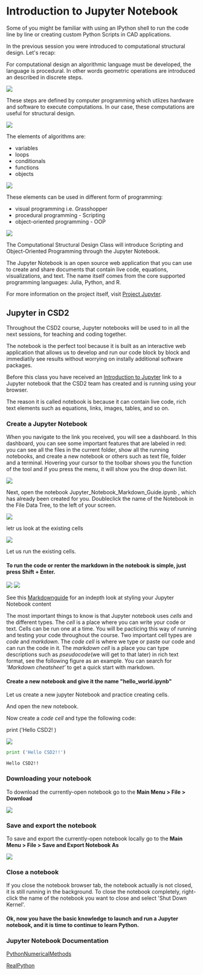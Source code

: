 # Introduction to Jupyter Notebook

Some of you might be familiar with using an IPython shell to run the code line by line or creating custom Python Scripts in CAD applications. 

In the previous session you were introduced to computational structural design.
Let's recap: 

For computational design an algorithmic language must be developed, the language is procedural. In other words geometric operations are introduced an described in discrete steps.

<img src="https://github.com/BlockResearchGroup/CSD2_2022/blob/20676eaf165a73675433f284799f874a45835718/2_Geometry/Introduction/Files/Introduction/IntroToJupyterNB_Comp1.png?raw=true" style="margin-left:auto; margin-right:auto"/>

These steps are defined by computer programming which utlizes hardware and software to execute computations. In our case, these computations are useful for structural design.

<img src="https://github.com/BlockResearchGroup/CSD2_2022/blob/20676eaf165a73675433f284799f874a45835718/2_Geometry/Introduction/Files/Introduction/IntroToJupyterNB_Comp2.png?raw=true" style="margin-left:auto; margin-right:auto"/>

The elements of algorithms are:
- variables
- loops 
- conditionals
- functions
- objects

<img src="https://github.com/BlockResearchGroup/CSD2_2022/blob/20676eaf165a73675433f284799f874a45835718/2_Geometry/Introduction/Files/Introduction/IntroToJupyterNB_Comp3.png?raw=true" style="margin-left:auto; margin-right:auto"/>

These elements can be used in different form of programming:
- visual programming i.e. Grasshopper
- procedural programming - Scripting
- object-oriented programming - OOP

<img src="https://github.com/BlockResearchGroup/CSD2_2022/blob/20676eaf165a73675433f284799f874a45835718/2_Geometry/Introduction/Files/Introduction/IntroToJupyterNB_Comp4.png?raw=true" style="margin-left:auto; margin-right:auto"/>

The Computational Structural Design Class will introduce Scripting and Object-Oriented Programming through the Jupyter Notebook. 

The Jupyter Notebook is an open source web application that you can use to create and share documents that contain live code, equations, visualizations, and text. The name itself comes from the core supported programming languages: Julia, Python, and R.

For more information on the project itself, visit [Project Jupyter](https://jupyter.org).

## Jupyter in CSD2

Throughout the CSD2 course, Jupyter notebooks will be used to in all the next sessions, for teaching and coding together. 

The notebook is the perfect tool because it is built as an interactive web application that allows us to develop and run our code block by block and immediatily see results without worrying on instally additional software packages.

Before this class you have received an [Introduction to Jupyter](https://mybinder.org/v2/gh/BlockResearchGroup/CSD2_2022.git/HEAD?labpath=%2F2_Geometry%2FIntroduction%2FIntroductionToJupyterNotebook.ipynb) link to a Jupyter notebook that the CSD2 team has created and is running using your browser. 

The reason it is called notebook is because it can contain live code, rich text elements such as equations, links, images, tables, and so on.



### Create a Jupyter Notebook

When you navigate to the link you received, you will see a dashboard. In this dashboard, you can see some important features that are labeled in red: you can see all the files in the current folder, show all the running notebooks, and create a new notebook or others such as text file, folder and a terminal. Hovering your cursor to the toolbar shows you the function of the tool and if you press the menu, it will show you the drop down list.


<img src="https://github.com/BlockResearchGroup/CSD2_2022/blob/20676eaf165a73675433f284799f874a45835718/2_Geometry/Introduction/Files/Introduction/IntroToJupyterNB_Slide1.png?raw=true" style="margin-left:auto; margin-right:auto"/>

Next, open the notebook Jupyter_Notebook_Markdown_Guide.ipynb , which has already been created for you. Doubleclick the name of the Notebook in the File Data Tree, to the left of your screen.

<img src="https://github.com/BlockResearchGroup/CSD2_2022/blob/20676eaf165a73675433f284799f874a45835718/2_Geometry/Introduction/Files/Introduction/IntroToJupyterNB_Slide2.png?raw=true" style="margin-left:auto; margin-right:auto"/>

letr us look at the existing cells

<img src="https://github.com/BlockResearchGroup/CSD2_2022/blob/20676eaf165a73675433f284799f874a45835718/2_Geometry/Introduction/Files/Introduction/IntroToJupyterNB_Slide4.png?raw=true" style="margin-left:auto; margin-right:auto"/>

Let us run the existing cells.
#### To run the code or renter the markdown in the notebook is simple, just press Shift + Enter.

<img src="https://github.com/BlockResearchGroup/CSD2_2022/blob/20676eaf165a73675433f284799f874a45835718/2_Geometry/Introduction/Files/Introduction/IntroToJupyterNB_Slide3.png?raw=true" style="margin-left:auto; margin-right:auto"/>

<img src="https://github.com/BlockResearchGroup/CSD2_2022/blob/20676eaf165a73675433f284799f874a45835718/2_Geometry/Introduction/Files/Introduction/IntroToJupyterNB_Slide5.png?raw=true" style="margin-left:auto; margin-right:auto"/>

See this [Markdownguide](https://www.markdownguide.org/basic-syntax/#links)  for an indepth look at styling your Jupyter Notebook content 

The most important things to know is that Jupyter notebook uses *cells* and the different types. 
The *cell* is a place where you can write your code or text. Cells can be run one at a time. You will be pacticing this way of running and testing your code throughout the course. Two important cell types are *code* and *markdown*. 
The *code cell* is where we type or paste our code and can run the code in it. 
The *markdown cell* is a place you can type descriptions such as *pseudocode*(we will get to that later) in rich text format, see the following figure as an example. 
You can search for *‘Markdown cheatsheet’* to get a quick start with markdown. 


#### Create a new notebook and give it the name "hello_world.ipynb"

Let us create a new jupyter Notebook and practice creating cells. 

And open the new notebook.

Now create a *code cell* and type the following code:

print ('Hello CSD2! )

<img src="https://github.com/BlockResearchGroup/CSD2_2022/blob/20676eaf165a73675433f284799f874a45835718/2_Geometry/Introduction/Files/Introduction/IntroToJupyterNB_Slide%208.png?raw=true" style="margin-left:auto; margin-right:auto"/>


```python
print ('Hello CSD2!!')
```

    Hello CSD2!!


### Downloading your notebook

To download the currently-open notebook go to the **Main Menu > File > Download**

<img src="https://github.com/BlockResearchGroup/CSD2_2022/blob/20676eaf165a73675433f284799f874a45835718/2_Geometry/Introduction/Files/Introduction/IntroToJupyterNB_Slide%207.png?raw=true" style="margin-left:auto; margin-right:auto"/>

### Save and export the notebook

To save and export the currently-open notebook locally go to the **Main Menu > File > Save and Export Notebook As**

<img src="https://github.com/BlockResearchGroup/CSD2_2022/blob/20676eaf165a73675433f284799f874a45835718/2_Geometry/Introduction/Files/Introduction/IntroToJupyterNB_Slide%206.png?raw=true" style="margin-left:auto; margin-right:auto"/>


### Close a notebook

If you close the notebook browser tab, the notebook actually is not closed, it is still running in the background. To close the notebook completely, right-click the name of the notebook you want to close and select 'Shut Down Kernel'.

#### Ok, now you have the basic knowledge to launch and run a Jupyter notebook, and it is time to continue to learn Python.

### Jupyter Notebook Documentation

[PythonNumericalMethods](https://pythonnumericalmethods.berkeley.edu/notebooks/chapter01.05-Logial-Expressions-and-Operators.html)

[RealPython](https://realpython.com/jupyter-notebook-introduction/#adding-rich-content)


```python

```
